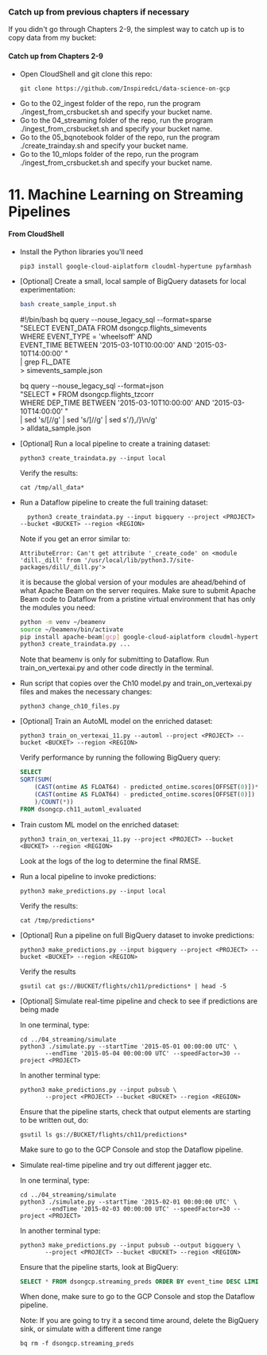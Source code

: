 ### Catch up from previous chapters if necessary
If you didn't go through Chapters 2-9, the simplest way to catch up is to copy data from my bucket:

#### Catch up from Chapters 2-9
* Open CloudShell and git clone this repo:
    ```
    git clone https://github.com/InspiredcL/data-science-on-gcp
    ```
* Go to the 02_ingest folder of the repo, run the program ./ingest_from_crsbucket.sh and specify your bucket name.
* Go to the 04_streaming folder of the repo, run the program ./ingest_from_crsbucket.sh and specify your bucket name.
* Go to the 05_bqnotebook folder of the repo, run the program ./create_trainday.sh and specify your bucket name.
* Go to the 10_mlops folder of the repo, run the program ./ingest_from_crsbucket.sh and specify your bucket name.

# 11. Machine Learning on Streaming Pipelines

#### From CloudShell
* Install the Python libraries you'll need
    ```
    pip3 install google-cloud-aiplatform cloudml-hypertune pyfarmhash
    ```
* [Optional] Create a small, local sample of BigQuery datasets for local experimentation:
    ```bash
    bash create_sample_input.sh
    ```
    #!/bin/bash
    bq query --nouse_legacy_sql --format=sparse \
        "SELECT EVENT_DATA FROM dsongcp.flights_simevents \
        WHERE EVENT_TYPE = 'wheelsoff' AND \
        EVENT_TIME BETWEEN '2015-03-10T10:00:00' AND '2015-03-10T14:00:00' " \
        | grep FL_DATE \
        > simevents_sample.json
    
    
    bq query --nouse_legacy_sql --format=json \
        "SELECT * FROM dsongcp.flights_tzcorr \
        WHERE DEP_TIME BETWEEN '2015-03-10T10:00:00' AND '2015-03-10T14:00:00' " \
        | sed 's/\[//g' | sed 's/\]//g' | sed s'/\},/\}\n/g' \
        > alldata_sample.json
* [Optional] Run a local pipeline to create a training dataset:
    ```
    python3 create_traindata.py --input local
    ```
   Verify the results:
   ```
   cat /tmp/all_data*
   ```
* Run a Dataflow pipeline to create the full training dataset:
  ```
    python3 create_traindata.py --input bigquery --project <PROJECT> --bucket <BUCKET> --region <REGION>
  ```
  Note if you get an error similar to:
  ```
  AttributeError: Can't get attribute '_create_code' on <module 'dill._dill' from '/usr/local/lib/python3.7/site-packages/dill/_dill.py'>
  ```
  it is because the global version of your modules are ahead/behind of what Apache Beam on the server requires. Make sure to submit Apache Beam code to Dataflow from a pristine virtual environment that has only the modules you need:
  ```bash
  python -m venv ~/beamenv
  source ~/beamenv/bin/activate
  pip install apache-beam[gcp] google-cloud-aiplatform cloudml-hypertune pyfarmhash pyparsing==2.4.2
  python3 create_traindata.py ...
  ```
  Note that beamenv is only for submitting to Dataflow. Run train_on_vertexai.py and other code directly in the terminal.
* Run script that copies over the Ch10 model.py and train_on_vertexai.py files and makes the necessary changes:
  ```
  python3 change_ch10_files.py
  ```
* [Optional] Train an AutoML model on the enriched dataset:
  ```
  python3 train_on_vertexai_11.py --automl --project <PROJECT> --bucket <BUCKET> --region <REGION>
  ```
  Verify performance by running the following BigQuery query:
  ```sql
  SELECT  
  SQRT(SUM(
      (CAST(ontime AS FLOAT64) - predicted_ontime.scores[OFFSET(0)])*
      (CAST(ontime AS FLOAT64) - predicted_ontime.scores[OFFSET(0)])
      )/COUNT(*))
  FROM dsongcp.ch11_automl_evaluated
  ```
* Train custom ML model on the enriched dataset:
  ```
  python3 train_on_vertexai_11.py --project <PROJECT> --bucket <BUCKET> --region <REGION>
  ```
  Look at the logs of the log to determine the final RMSE.
* Run a local pipeline to invoke predictions:
    ```
    python3 make_predictions.py --input local
    ```
   Verify the results:
   ```
   cat /tmp/predictions*
   ```
* [Optional] Run a pipeline on full BigQuery dataset to invoke predictions:
    ```
    python3 make_predictions.py --input bigquery --project <PROJECT> --bucket <BUCKET> --region <REGION>
    ```
   Verify the results
   ```
   gsutil cat gs://BUCKET/flights/ch11/predictions* | head -5
   ```
* [Optional] Simulate real-time pipeline and check to see if predictions are being made

  
   In one terminal, type:
    ```
  cd ../04_streaming/simulate
  python3 ./simulate.py --startTime '2015-05-01 00:00:00 UTC' \
           --endTime '2015-05-04 00:00:00 UTC' --speedFactor=30 --project <PROJECT>
    ```
   
  In another terminal type:
    ```
    python3 make_predictions.py --input pubsub \
           --project <PROJECT> --bucket <BUCKET> --region <REGION>
    ```
  
  Ensure that the pipeline starts, check that output elements are starting to be written out, do:
   ```
   gsutil ls gs://BUCKET/flights/ch11/predictions*
   ```
   Make sure to go to the GCP Console and stop the Dataflow pipeline.

  
* Simulate real-time pipeline and try out different jagger etc.

  In one terminal, type:
    ```
  cd ../04_streaming/simulate
  python3 ./simulate.py --startTime '2015-02-01 00:00:00 UTC' \
           --endTime '2015-02-03 00:00:00 UTC' --speedFactor=30 --project <PROJECT>
    ```
   
  In another terminal type:
    ```
    python3 make_predictions.py --input pubsub --output bigquery \
           --project <PROJECT> --bucket <BUCKET> --region <REGION>
    ```
  
  Ensure that the pipeline starts, look at BigQuery:
   ```sql
   SELECT * FROM dsongcp.streaming_preds ORDER BY event_time DESC LIMIT 10
   ```
   When done, make sure to go to the GCP Console and stop the Dataflow pipeline.
   
   Note: If you are going to try it a second time around, delete the BigQuery sink, or simulate with a different time range
   ```
   bq rm -f dsongcp.streaming_preds
   ```
  
